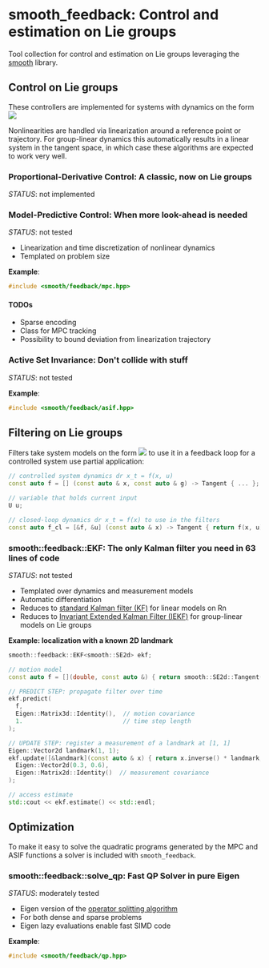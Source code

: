 # smooth_feedback: Control and estimation on Lie groups

Tool collection for control and estimation on Lie groups leveraging the
[smooth](https://pettni.github.io/smooth) library.

## Control on Lie groups

These controllers are implemented for systems with dynamics on the form
![](https://latex.codecogs.com/png.latex?\mathrm{d}^r&space;f_\mathbf{x}&space;=&space;f(\mathbf{x},&space;\mathbf{u}),&space;\quad&space;\mathbf{x}&space;\in&space;\mathbb{X},&space;\mathbf{u}&space;\in&space;\mathbb{U}.) 

Nonlinearities are handled via linearization around a reference point or trajectory. For group-linear dynamics
this automatically results in a linear system in the tangent space, in which case these algorithms are expected
to work very well.

### Proportional-Derivative Control: A classic, now on Lie groups

*STATUS*: not implemented

### Model-Predictive Control: When more look-ahead is needed

*STATUS*: not tested

* Linearization and time discretization of nonlinear dynamics
* Templated on problem size

**Example**:

```cpp
#include <smooth/feedback/mpc.hpp>
```

#### TODOs

- Sparse encoding
- Class for MPC tracking
- Possibility to bound deviation from linearization trajectory

### Active Set Invariance: Don't collide with stuff

*STATUS*: not tested

**Example**:

```cpp
#include <smooth/feedback/asif.hpp>
```

## Filtering on Lie groups

Filters take system models on the form
![](https://latex.codecogs.com/png.latex?\mathrm{d}^r&space;f_\mathbf{x}&space;=&space;f(\mathbf{x}),&space;\quad&space;\mathbf{x}&space;\in&space;\mathbb{X},&space;\mathbf{u}&space;\in&space;\mathbb{U},) 
to use it in a feedback loop for a controlled system use partial application:
```cpp
// controlled system dynamics dr x_t = f(x, u)
const auto f = [] (const auto & x, const auto & g) -> Tangent { ... };

// variable that holds current input
U u;

// closed-loop dynamics dr x_t = f(x) to use in the filters
const auto f_cl = [&f, &u] (const auto & x) -> Tangent { return f(x, u); };
```

### smooth::feedback::EKF: The only Kalman filter you need in 63 lines of code

*STATUS*: not tested

* Templated over dynamics and measurement models
* Automatic differentiation
* Reduces to [standard Kalman filter (KF)](https://en.wikipedia.org/wiki/Kalman_filter) for linear models on Rn
* Reduces to [Invariant Extended Kalman Filter (IEKF)](https://en.wikipedia.org/wiki/Invariant_extended_Kalman_filter) for group-linear models on Lie groups 

**Example: localization with a known 2D landmark**

```cpp
smooth::feedback::EKF<smooth::SE2d> ekf;

// motion model
const auto f = [](double, const auto &) { return smooth::SE2d::Tangent(0.4, 0.01, 0.1); };

// PREDICT STEP: propagate filter over time
ekf.predict(
  f,
  Eigen::Matrix3d::Identity(),  // motion covariance
  1.                            // time step length
);

// UPDATE STEP: register a measurement of a landmark at [1, 1]
Eigen::Vector2d landmark(1, 1);
ekf.update([&landmark](const auto & x) { return x.inverse() * landmark; },  // measurement model
  Eigen::Vector2d(0.3, 0.6),                                                // measurement result
  Eigen::Matrix2d::Identity()  // measurement covariance
);

// access estimate
std::cout << ekf.estimate() << std::endl;
```

## Optimization

To make it easy to solve the quadratic programs generated by the MPC and ASIF functions
a solver is included with `smooth_feedback`.

### smooth::feedback::solve_qp: Fast QP Solver in pure Eigen

*STATUS*: moderately tested

* Eigen version of the [operator splitting algorithm](https://osqp.org/)
* For both dense and sparse problems
* Eigen lazy evaluations enable fast SIMD code

**Example**:

```cpp
#include <smooth/feedback/qp.hpp>
```

